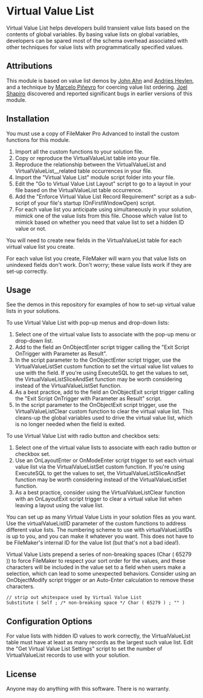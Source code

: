 # Virtual Value List

Virtual Value List helps developers build transient value lists based on the contents of global variables. By basing value lists on global variables, developers can be spared most of the schema overhead associated with other techniques for value lists with programmatically specified values.

## Attributions

This module is based on value list demos by [John Ahn][1] and [Andries Heylen][2], and a technique by [Marcelo Piñeyro][3] for coercing value list ordering. [Joel Shapiro][4] discovered and reported significant bugs in earlier versions of this module.

[1]: http://www.filemakerhacks.com/?p=5357 "FM 12 ExecuteSQL 'Unconference' Session"
[2]: http://www.filemakerhacks.com/?p=5412 "Magic Value Lists"
[3]: http://www.soliantconsulting.com/blog/2012/09/extending-filemaker-pro’s-value-list-sort-capabilities-using-char-function "Extending FileMaker Pro's value list sort capabilities using the Char() function"
[4]: https://twitter.com/jsfmp "Joel Shapiro (jsfmp) on Twitter"

## Installation

You must use a copy of FileMaker Pro Advanced to install the custom functions for this module.

1. Import all the custom functions to your solution file.
2. Copy or reproduce the VirtualValueList table into your file.
3. Reproduce the relationship between the VirtualValueList and VirtualValueList__related table occurrences in your file.
4. Import the "Virtual Value List" module script folder into your file.
5. Edit the "Go to Virtual Value List Layout" script to go to a layout in your file based on the VirtualValueList table occurrence.
6. Add the "Enforce Virtual Value List Record Requirement" script as a sub-script of your file's startup (OnFirstWindowOpen) script.
7. For each value list you anticipate using simultaneously in your solution, mimick one of the value lists from this file. Choose which value list to mimick based on whether you need that value list to set a hidden ID value or not.

You will need to create new fields in the VirtualValueList table for each virtual value list you create.

For each value list you create, FileMaker will warn you that value lists on unindexed fields don't work. Don't worry; these value lists work if they are set-up correctly.

## Usage

See the demos in this repository for examples of how to set-up virtual value lists in your solutions.

To use Virtual Value List with pop-up menus and drop-down lists:
1. Select one of the virtual value lists to associate with the pop-up menu or drop-down list.
2. Add to the field an OnObjectEnter script trigger calling the "Exit Script OnTrigger with Parameter as Result".
3. In the script parameter to the OnObjectEnter script trigger, use the VirtualValueListSet custom function to set the virtual value list values to use with the field. If you're using ExecuteSQL to get the values to set, the VirtualValueListSliceAndSet function may be worth considering instead of the VirtualValueListSet function.
4. As a best practice, add to the field an OnObjectExit script trigger calling the "Exit Script OnTrigger with Parameter as Result" script.
5. In the script parameter to the OnObjectExit script trigger, use the VirtualValueListClear custom function to clear the virtual value list. This cleans-up the global variables used to drive the virtual value list, which is no longer needed when the field is exited.

To use Virtual Value List with radio button and checkbox sets:
1. Select one of the virtual value lists to associate with each radio button or checkbox set.
2. Use an OnLayoutEnter or OnModeEnter script trigger to set each virtual value list via the VirtualValueListSet custom function. If you're using ExecuteSQL to get the values to set, the VirtualValueListSliceAndSet function may be worth considering instead of the VirtualValueListSet function.
3. As a best practice, consider using the VirtualValueListClear function with an OnLayoutExit script trigger to clear a virtual value list when leaving a layout using the value list.

You can set up as many Virtual Value Lists in your solution files as you want. Use the virtualValueListID parameter of the custom functions to address different value lists. The numbering scheme to use with virtualValueListIDs is up to you, and you can make it whatever you want. This does not have to be FileMaker's internal ID for the value list (but that's not a bad idea!).

Virtual Value Lists prepend a series of non-breaking spaces (Char ( 65279 )) to force FileMaker to respect your sort order for the values, and these characters will be included in the value set to a field when users make a selection, which can lead to some unexpected behaviors. Consider using an OnObjectModify script trigger or an Auto-Enter calculation to remove these characters.

	// strip out whitespace used by Virtual Value List
	Substitute ( Self ; /* non-breaking space */ Char ( 65279 ) ; "" )

## Configuration Options

For value lists with hidden ID values to work correctly, the VirtualValueList table must have at least as many records as the largest such value list. Edit the "Get Virtual Value List Settings" script to set the number of VirtualValueList records to use with your solution.

## License

Anyone may do anything with this software. There is no warranty.